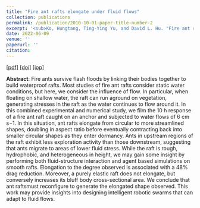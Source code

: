 ```yaml
---
title: "Fire ant rafts elongate under fluid flows"
collection: publications
permalink: /publication/2010-10-01-paper-title-number-2
excerpt: '<sub>Ko, Hungtang, Ting-Ying Yu, and David L. Hu. "Fire ant rafts elongate under fluid flows." <i>Bioinspiration & Biomimetics</i> 17.4 (2022): 045007.</sub>'
date: 2022-06-09
venue: '' 
paperurl: ''
citation: 
---
```

<!-- <sub>Ko, Hungtang, Ting-Ying Yu, and David L. Hu. "Fire ant rafts elongate under fluid flows." <i>Bioinspiration & Biomimetics</i> 17.4 (2022): 045007.</sub> -->

[[pdf]](https://iopscience.iop.org/article/10.1088/1748-3190/ac6d98/pdf) [[doi]](https://doi.org/10.1088/1748-3190/ac6d98) [[iop]](https://iopscience.iop.org/article/10.1088/1748-3190/ac6d98/meta)

**Abstract**: 
Fire ants survive flash floods by linking their bodies together to build waterproof rafts. Most studies of fire ant rafts consider static water conditions, but here, we consider the influence of flow. In particular, when floating on shallow water, the raft can run aground on vegetation, generating stresses in the raft as the water continues to flow around it. In this combined experimental and numerical study, we film the 10 h response of a fire ant raft caught on an anchor and subjected to water flows of 6 cm s−1. In this situation, ant rafts elongate from circular to more streamlined shapes, doubling in aspect ratio before eventually contracting back into smaller circular shapes as they enter dormancy. Ants in upstream regions of the raft exhibit less exploration activity than those downstream, suggesting that ants migrate to areas of lower fluid stress. While the raft is rough, hydrophobic, and heterogeneous in height, we may gain some insight by performing both fluid-structure interaction and agent based simulations on smooth rafts. Elongation to the degree observed is associated with a 48% drag reduction. Moreover, a purely elastic raft does not elongate, but conversely increases its bluff body cross-sectional area. We conclude that ant raftsmust reconfigure to generate the elongated shape observed. This work may provide insights into designing intelligent robotic swarms that can adapt to fluid flows.



<!-- '06/09/2022' -->
